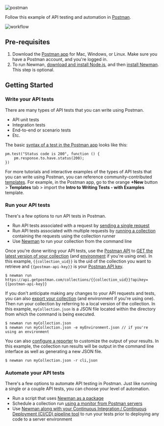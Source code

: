 ![[postman](https://assets.getpostman.com/common-share/postman-logo-horizontal-320x132.png)](https://assets.getpostman.com/common-share/postman-logo-horizontal-320x132.png)

Follow this example of API testing and automation in [Postman](https://www.getpostman.com/).

![[workflow](https://i.imgur.com/YcEStf1.png)](https://i.imgur.com/YcEStf1.png)

## Pre-requisites
1. Download the [Postman app](https://www.getpostman.com/downloads/) for Mac, Windows, or Linux. Make sure you have a Postman account, and you're logged in.
1. To run Newman, [download and install Node.js](http://nodejs.org/download/), and then [install Newman](https://www.npmjs.org/package/newman). This step is optional.

## Getting Started

### Write your API tests

There are many types of API tests that you can write using Postman.

* API unit tests
* Integration tests
* End-to-end or scenario tests
* Etc.

The basic [syntax of a test in the Postman app](https://learning.getpostman.com/docs/postman/scripts/test_scripts) looks like this:

```
pm.test("Status code is 200", function () {
    pm.response.to.have.status(200);
})
```

For more tutorials and interactive examples of the types of API tests that you can write using Postman, you can reference community-contributed [templates](https://learning.getpostman.com/docs/postman/launching_postman/newbutton/#templates). For example, in the Postman app, go to the orange **+New** button > **Templates** tab > import the **Intro to Writing Tests - with Examples** template.

### Run your API tests

There's a few options to run API tests in Postman.

* Run API tests associated with a request by [sending a single request](https://learning.getpostman.com/docs/postman/launching_postman/sending_the_first_request)
* Run API tests associated with multiple requests by [running a collection](https://learning.getpostman.com/docs/postman/collection_runs/intro_to_collection_runs) containing the requests using the collection runner
* Use [Newman](https://github.com/postmanlabs/newman) to run your collection from the command line

Once you're done writing your API tests, use the [Postman API](https://docs.api.getpostman.com/) to [GET the latest version of your collection](https://docs.api.getpostman.com/?version=latest#647806d5-492a-eded-1df6-6529b5dc685c) (and [environment](https://docs.api.getpostman.com/?version=latest#96c34392-1e36-d1cb-af89-1c95365184ab) if you're using one). In this example, `{{collection_uid}}` is the uid of the collection you want to retrieve and `{{postman-api-key}}` is your [Postman API key](https://docs.api.getpostman.com/?version=latest#authentication).

    $ newman run https://api.getpostman.com/collections/{{collection_uid}}?apikey={{postman-api-key}}

If you don't anticipate making any changes to your API requests and tests, you can also [export your collection](https://learning.getpostman.com/docs/postman/collections/data_formats/#exporting-postman-data) (and environment if you're using one). Then run your collection by referring to a local version of the collection. In this example, `myCollection.json` is a JSON file located within the directory from which the command is being executed.

    $ newman run myCollection.json
    $ newman run myCollection.json -e myEnvironment.json // if you're using an environment

You can also [configure a reporter](https://github.com/postmanlabs/newman#reporters) to customize the output of your results. In this example, the collection run results will be output in the command line interface as well as generating a new JSON file.

    $ newman run myCollection.json -r cli,json

### Automate your API tests

There's a few options to automate API testing in Postman. Just like running a single or a couple API tests, you can choose your level of automation.

* Run a script that uses [Newman as a package](https://github.com/postmanlabs/newman#using-newman-as-a-library)
* Schedule a collection run [using a monitor from Postman servers](https://learning.getpostman.com/docs/postman/monitors/intro_monitors)
* Use [Newman along with your Continuous Integration / Continuous Deployment (CI/CD) pipeline tool](https://learning.getpostman.com/docs/postman/collection_runs/integration_with_jenkins) to run your tests prior to deploying any code to a server environment
